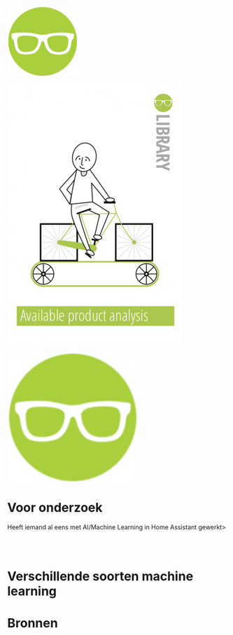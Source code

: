 ![Library](/Attachments/Dot-Framework/Logo-library.png)

![|500](/Attachments/Dot-Framework/400px-Available_product_analysis.png)

<img src="Attachments/Dot-Framework/Logo-library.png"  width="60%" height="30%">

# Voor onderzoek

Heeft iemand al eens met AI/Machine Learning in Home Assistant gewerkt>

<br>
<br>

# Verschillende soorten machine learning

# Bronnen
